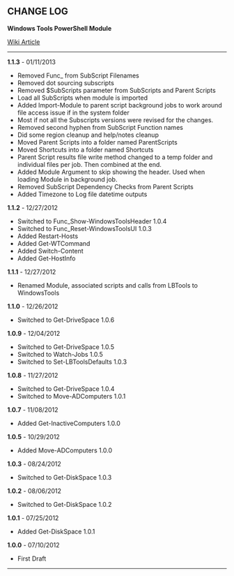 CHANGE LOG
---
**Windows Tools PowerShell Module**

[Wiki Article](http://www.bonusbits.com/main/Automation:Windows_Tools_PowerShell_Module)

***

**1.1.3** - 01/11/2013

* Removed Func_ from SubScript Filenames
* Removed dot sourcing subscripts
* Removed $SubScripts parameter from SubScripts and Parent Scripts
* Load all SubScripts when module is imported
* Added Import-Module to parent script background jobs to work around file access issue if in the system folder
* Most if not all the Subscripts versions were revised for the changes.
* Removed second hyphen from SubScript Function names
* Did some region cleanup and help/notes cleanup
* Moved Parent Scripts into a folder named ParentScripts
* Moved Shortcuts into a folder named Shortcuts
* Parent Script results file write method changed to a temp folder and individual files per job. Then combined at the end.
* Added Module Argument to skip showing the header. Used when loading Module in background job.
* Removed SubScript Dependency Checks from Parent Scripts
* Added Timezone to Log file datetime outputs

**1.1.2** - 12/27/2012

* Switched to Func_Show-WindowsToolsHeader 1.0.4
* Switched to Func_Reset-WindowsToolsUI 1.0.3
* Added Restart-Hosts
* Added Get-WTCommand
* Added Switch-Content
* Added Get-HostInfo

**1.1.1** - 12/27/2012

* Renamed Module, associated scripts and calls from LBTools to WindowsTools

**1.1.0** - 12/26/2012

* Switched to Get-DriveSpace 1.0.6

**1.0.9** - 12/04/2012

* Switched to Get-DriveSpace 1.0.5
* Switched to Watch-Jobs 1.0.5
* Switched to Set-LBToolsDefaults 1.0.3

**1.0.8** - 11/27/2012

* Switched to Get-DriveSpace 1.0.4
* Switched to Move-ADComputers 1.0.1

**1.0.7** - 11/08/2012

* Added Get-InactiveComputers 1.0.0

**1.0.5** - 10/29/2012

* Added Move-ADComputers 1.0.0

**1.0.3** - 08/24/2012

* Switched to Get-DiskSpace 1.0.3

**1.0.2** - 08/06/2012

* Switched to Get-DiskSpace 1.0.2

**1.0.1** - 07/25/2012

* Added Get-DiskSpace 1.0.1

**1.0.0** - 07/10/2012

* First Draft

---